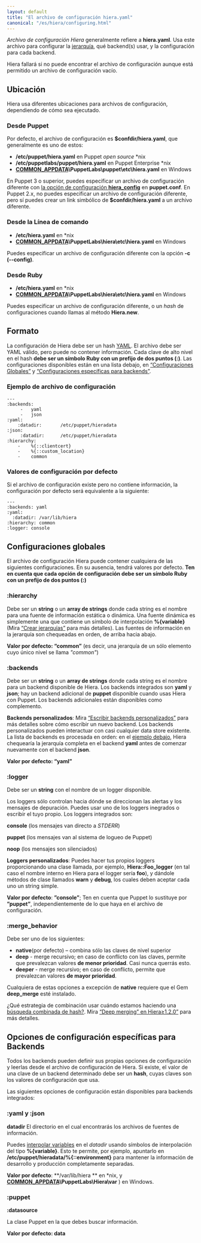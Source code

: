 ```yaml
---
layout: default
title: "El archivo de configuración hiera.yaml"
canonical: "/es/hiera/configuring.html"
---
```


*Archivo de configuración Hiera* generalmente refiere a **hiera.yaml**. Usa este archivo para configurar la [jerarquía](http://docs.puppetlabs.com/es/hiera/hierarchy.html), qué backend(s) usar, y la configuración para cada backend.

Hiera fallará si no puede encontrar el archivo de configuración aunque está permitido un archivo de configuración vacío.

## Ubicación
Hiera usa diferentes ubicaciones para archivos de configuración, dependiendo de cómo sea ejecutado.

### Desde Puppet
Por defecto, el archivo de configuración es **$confdir/hiera.yaml**, que generalmente es uno de estos:

+ **/etc/puppet/hiera.yaml** en Puppet *open source* \*nix 
+ **/etc/puppetlabs/puppet/hiera.yaml** en Puppet Enterprise \*nix 
+ **[COMMON_APPDATA]( http://docs.puppetlabs.com/windows/installing.html#the-commonappdata-folder )\PuppetLabs\puppet\etc\hiera.yaml** en Windows

En Puppet 3 o superior, puedes especificar un archivo de configuración diferente con [la opción de configuración **hiera_config**](http://docs.puppetlabs.com/references/latest/configuration.html#hieraconfig) en **puppet.conf**. En Puppet 2.x, no puedes especificar un archivo de configuración diferente, pero sí puedes crear un link simbólico de **$confdir/hiera.yaml** a un archivo diferente.

### Desde la Línea de comando

+ **/etc/hiera.yaml** en \*nix
+ [**COMMON_APPDATA**](http://docs.puppetlabs.com/windows/installing.html#the-commonappdata-folder)**\PuppetLabs\hiera\etc\hiera.yaml** en Windows

Puedes especificar un archivo de configuración diferente con la opción **-c (--config)**.

### Desde Ruby

+ **/etc/hiera.yaml** en \*nix
+ **[COMMON_APPDATA](http://docs.puppetlabs.com/windows/installing.html#the-commonappdata-folder)\PuppetLabs\hiera\etc\hiera.yaml** en Windows

Puedes especificar un archivo de configuración diferente, o un *hash* de configuraciones cuando llamas al método **Hiera.new**.

## Formato
La configuración de Hiera debe ser un hash [YAML](http://www.yaml.org/YAML_for_ruby.html). El archivo debe ser YAML válido, pero puede no contener información.
Cada clave de alto nivel en el hash **debe ser un símbolo Ruby con un prefijo de dos puntos (:)**. Las configuraciones disponibles están en una lista debajo, en [“Configuraciones Globales”](http://docs.puppetlabs.com/es/hiera/configuring.html#global-settings) y [“Configuraciones específicas para backends”](http://docs.puppetlabs.com/es/hiera/configuring.html#backend-specific-settings).

### Ejemplo de archivo de configuración 

	---
	:backends:
 		 -	 yaml
 		 -	 json
	:yaml:
		:datadir: 		/etc/puppet/hieradata
	:json:
	 	 :datadir:		/etc/puppet/hieradata
	:hierarchy:
  		-	 %{::clientcert}
 	 	-	 %{::custom_location}
		-	 common

### Valores de configuración por defecto
Si el archivo de configuración existe pero no contiene información, la configuración por defecto será equivalente a la siguiente:

	---
	:backends: yaml
	:yaml:
	  :datadir: /var/lib/hiera
	:hierarchy: common
	:logger: console

## Configuraciones globales
El archivo de configuración Hiera puede contener cualquiera de las siguientes configuraciones. En su ausencia, tendrá valores por defecto. **Ten en cuenta que cada opción de configuración debe ser un símbolo Ruby con un prefijo de dos puntos (:)**

### :hierarchy
Debe ser un **string** o un **array de strings** donde cada string es el nombre para una fuente de información estática o dinámica. Una fuente dinámica es simplemente una que contiene un símbolo de interpolación **%{variable}** (Mira [“Crear jerarquías”](http://docs.puppetlabs.com/es/hiera/hierarchy.html) para más detalles). Las fuentes de información en la jerarquía son chequeadas en orden, de arriba hacia abajo.

**Valor por defecto: “common”** (es decir, una jerarquía de un sólo elemento cuyo único nivel se llama *"common"*)

### :backends
Debe ser un **string** o un **array de strings** donde cada string es el nombre para un backend disponible de Hiera. Los backends integrados son **yaml** y **json**; hay un backend adicional de **puppet** disponible cuando usas Hiera con Puppet. Los backends adicionales están disponibles como complemento.

**Backends personalizados**: Mira [“Escribir backends personalizados”](http://docs.puppetlabs.com/es/hiera/custom_backends.html) para más detalles sobre cómo escribir un nuevo backend. Los backends personalizados pueden interactuar con casi cualquier data store existente.
La lista de backends es procesada en orden: en el [ejemplo debajo](http://docs.puppetlabs.com/es/hiera/configuring.html#example-config-file), Hiera chequearía la jerarquía completa en el backend **yaml** antes de comenzar nuevamente con el backend **json**.

**Valor por defecto: “yaml”**

### :logger
Debe ser un **string** con el nombre de un logger disponible.

Los loggers sólo controlan hacia dónde se direccionan las alertas y los mensajes de depuración. Puedes usar uno de los loggers inegrados o escribir el tuyo propio. Los loggers integrados son:

**console** (los mensajes van directo a *STDERR*)

**puppet** (los mensajes van al sistema de logueo de Puppet)

**noop** (los mensajes son silenciados)

**Loggers personalizados**: Puedes hacer tus propios loggers proporcionando una clase llamada, por ejemplo, **Hiera::Foo_logger** (en tal caso el nombre interno en Hiera para el logger sería **foo**), y dándole métodos de clase llamados **warn** y **debug**, los cuales deben aceptar cada uno un string simple.

**Valor por defecto**: **”console”**;  Ten en cuenta que Puppet lo sustituye por **”puppet”**, independientemente de lo que haya en el archivo de configuración.

### :merge_behavior
Debe ser uno de los siguientes:

+ **native**(por defecto) – combina sólo las claves de nivel superior
+ **deep** - merge recursivo; en caso de conflicto con las claves, permite que prevalezcan valores **de menor prioridad**. Casi nunca querrás esto.
+ **deeper** - merge recursivo; en caso de conflicto, permite que prevalezcan valores **de mayor prioridad**.

Cualquiera de estas opciones a excepción de **native** requiere que el Gem **deep_merge** esté instalado.

¿Qué estrategia de combinación usar cuándo estamos haciendo una [búsqueda combinada de hash?](http://docs.puppetlabs.com/es/hiera/lookup_types.html#hash-merge). Mira [“Deep merging” en Hiera≥1.2.0”](http://docs.puppetlabs.com/es/hiera/lookup_types.html#deep-merging-in-hiera--120) para más detalles.

## Opciones de configuración específicas para Backends
Todos los backends pueden definir sus propias opciones de configuración y leerlas desde el archivo de configuración de Hiera. Si existe, el valor de una clave de un backend determinado debe ser un **hash**, cuyas claves son los valores de configuración que usa.

Las siguientes opciones de configuración están disponibles para backends integrados:

### :yaml y :json
**datadir**
El directorio en el cual encontrarás los archivos de fuentes de información.

Puedes [interpolar variables](http://docs.puppetlabs.com/es/hiera/variables.html) en el *datadir* usando símbolos  de interpolación del tipo **%{variable}**. Esto te permite, por ejemplo, apuntarlo en **/etc/puppet/hieradata/%{::environment}** para mantener la información de desarrollo y producción completamente separadas.

**Valor por defecto**: **/var/lib/hiera ** en \*nix, y **[COMMON_APPDATA](http://docs.puppetlabs.com/windows/installing.html#the-commonappdata-folder)\PuppetLabs\Hiera\var** ) en Windows.

### :puppet

**:datasource**

La clase Puppet en la que debes buscar información.

**Valor por defecto: data**


